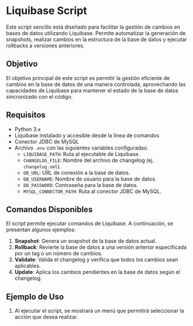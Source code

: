 
# Liquibase Script

Este script sencillo está diseñado para facilitar la gestión de cambios en bases de datos utilizando Liquibase. Permite automatizar la generación de snapshots, realizar cambios en la estructura de la base de datos y ejecutar rollbacks a versiones anteriores.

## Objetivo

El objetivo principal de este script es permitir la gestión eficiente de cambios en la base de datos de una manera controlada, aprovechando las capacidades de Liquibase para mantener el estado de la base de datos sincronizado con el código.

## Requisitos

- Python 3.x
- Liquibase instalado y accesible desde la línea de comandos
- Conector JDBC de MySQL
- Archivo `.env` con las siguientes variables configuradas:
  - `LIQUIBASE_PATH`: Ruta al ejecutable de Liquibase.
  - `CHANGELOG_FILE`: Nombre del archivo de changelog (ej. `changelog.xml`).
  - `DB_URL`: URL de conexión a la base de datos.
  - `DB_USERNAME`: Nombre de usuario para la base de datos.
  - `DB_PASSWORD`: Contraseña para la base de datos.
  - `MYSQL_CONNECTOR_PATH`: Ruta al conector JDBC de MySQL.

## Comandos Disponibles

El script permite ejecutar comandos de Liquibase. A continuación, se presentan algunos ejemplos:

1. **Snapshot**: Genera un snapshot de la base de datos actual.
2. **Rollback**: Revierte la base de datos a una versión anterior especificada por un tag o un número de cambios.
3. **Validate**: Valida el changelog y verifica que todos los cambios sean aplicables.
4. **Update**: Aplica los cambios pendientes en la base de datos según el changelog.


## Ejemplo de Uso

1. Al ejecutar el script, se mostrará un menú que permitirá seleccionar la acción que desea realizar.